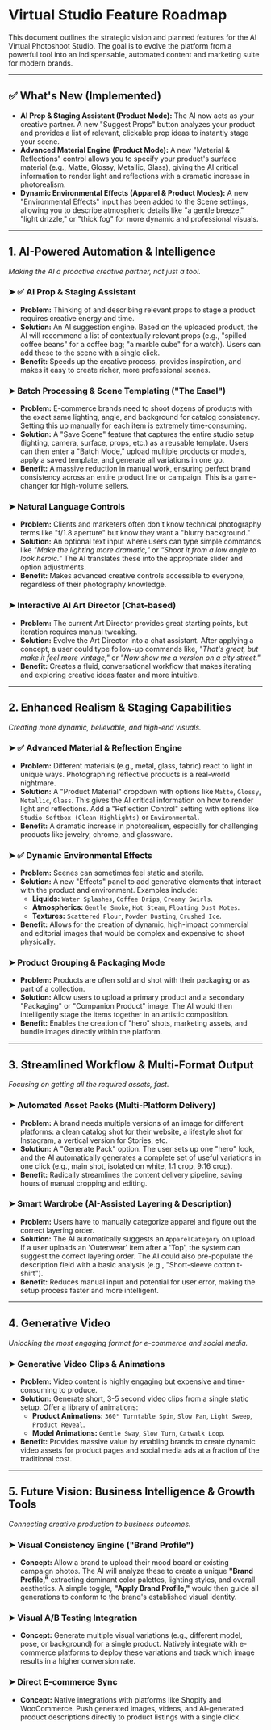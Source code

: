 # Virtual Studio Feature Roadmap

This document outlines the strategic vision and planned features for the AI Virtual Photoshoot Studio. The goal is to evolve the platform from a powerful tool into an indispensable, automated content and marketing suite for modern brands.

---

## ✅ **What's New (Implemented)**

*   **AI Prop & Staging Assistant (Product Mode):** The AI now acts as your creative partner. A new "Suggest Props" button analyzes your product and provides a list of relevant, clickable prop ideas to instantly stage your scene.
*   **Advanced Material Engine (Product Mode):** A new "Material & Reflections" control allows you to specify your product's surface material (e.g., Matte, Glossy, Metallic, Glass), giving the AI critical information to render light and reflections with a dramatic increase in photorealism.
*   **Dynamic Environmental Effects (Apparel & Product Modes):** A new "Environmental Effects" input has been added to the Scene settings, allowing you to describe atmospheric details like "a gentle breeze," "light drizzle," or "thick fog" for more dynamic and professional visuals.

---

## 1. AI-Powered Automation & Intelligence
*Making the AI a proactive creative partner, not just a tool.*

### ➤ ✅ AI Prop & Staging Assistant
- **Problem:** Thinking of and describing relevant props to stage a product requires creative energy and time.
- **Solution:** An AI suggestion engine. Based on the uploaded product, the AI will recommend a list of contextually relevant props (e.g., "spilled coffee beans" for a coffee bag; "a marble cube" for a watch). Users can add these to the scene with a single click.
- **Benefit:** Speeds up the creative process, provides inspiration, and makes it easy to create richer, more professional scenes.

### ➤ Batch Processing & Scene Templating ("The Easel")
- **Problem:** E-commerce brands need to shoot dozens of products with the exact same lighting, angle, and background for catalog consistency. Setting this up manually for each item is extremely time-consuming.
- **Solution:** A "Save Scene" feature that captures the entire studio setup (lighting, camera, surface, props, etc.) as a reusable template. Users can then enter a "Batch Mode," upload multiple products or models, apply a saved template, and generate all variations in one go.
- **Benefit:** A massive reduction in manual work, ensuring perfect brand consistency across an entire product line or campaign. This is a game-changer for high-volume sellers.

### ➤ Natural Language Controls
- **Problem:** Clients and marketers often don't know technical photography terms like "f/1.8 aperture" but know they want a "blurry background."
- **Solution:** An optional text input where users can type simple commands like *"Make the lighting more dramatic,"* or *"Shoot it from a low angle to look heroic."* The AI translates these into the appropriate slider and option adjustments.
- **Benefit:** Makes advanced creative controls accessible to everyone, regardless of their photography knowledge.

### ➤ Interactive AI Art Director (Chat-based)
- **Problem:** The current Art Director provides great starting points, but iteration requires manual tweaking.
- **Solution:** Evolve the Art Director into a chat assistant. After applying a concept, a user could type follow-up commands like, *"That's great, but make it feel more vintage,"* or *"Now show me a version on a city street."*
- **Benefit:** Creates a fluid, conversational workflow that makes iterating and exploring creative ideas faster and more intuitive.

---

## 2. Enhanced Realism & Staging Capabilities
*Creating more dynamic, believable, and high-end visuals.*

### ➤ ✅ Advanced Material & Reflection Engine
- **Problem:** Different materials (e.g., metal, glass, fabric) react to light in unique ways. Photographing reflective products is a real-world nightmare.
- **Solution:** A "Product Material" dropdown with options like `Matte`, `Glossy`, `Metallic`, `Glass`. This gives the AI critical information on how to render light and reflections. Add a "Reflection Control" setting with options like `Studio Softbox (Clean Highlights)` or `Environmental`.
- **Benefit:** A dramatic increase in photorealism, especially for challenging products like jewelry, chrome, and glassware.

### ➤ ✅ Dynamic Environmental Effects
- **Problem:** Scenes can sometimes feel static and sterile.
- **Solution:** A new "Effects" panel to add generative elements that interact with the product and environment. Examples include:
    - **Liquids:** `Water Splashes`, `Coffee Drips`, `Creamy Swirls`.
    - **Atmospherics:** `Gentle Smoke`, `Hot Steam`, `Floating Dust Motes`.
    - **Textures:** `Scattered Flour`, `Powder Dusting`, `Crushed Ice`.
- **Benefit:** Allows for the creation of dynamic, high-impact commercial and editorial images that would be complex and expensive to shoot physically.

### ➤ Product Grouping & Packaging Mode
- **Problem:** Products are often sold and shot with their packaging or as part of a collection.
- **Solution:** Allow users to upload a primary product and a secondary "Packaging" or "Companion Product" image. The AI would then intelligently stage the items together in an artistic composition.
- **Benefit:** Enables the creation of "hero" shots, marketing assets, and bundle images directly within the platform.

---

## 3. Streamlined Workflow & Multi-Format Output
*Focusing on getting all the required assets, fast.*

### ➤ Automated Asset Packs (Multi-Platform Delivery)
- **Problem:** A brand needs multiple versions of an image for different platforms: a clean catalog shot for their website, a lifestyle shot for Instagram, a vertical version for Stories, etc.
- **Solution:** A "Generate Pack" option. The user sets up one "hero" look, and the AI automatically generates a complete set of useful variations in one click (e.g., main shot, isolated on white, 1:1 crop, 9:16 crop).
- **Benefit:** Radically streamlines the content delivery pipeline, saving hours of manual cropping and editing.

### ➤ Smart Wardrobe (AI-Assisted Layering & Description)
- **Problem:** Users have to manually categorize apparel and figure out the correct layering order.
- **Solution:** The AI automatically suggests an `ApparelCategory` on upload. If a user uploads an 'Outerwear' item after a 'Top', the system can suggest the correct layering order. The AI could also pre-populate the description field with a basic analysis (e.g., "Short-sleeve cotton t-shirt").
- **Benefit:** Reduces manual input and potential for user error, making the setup process faster and more intelligent.

---

## 4. Generative Video
*Unlocking the most engaging format for e-commerce and social media.*

### ➤ Generative Video Clips & Animations
- **Problem:** Video content is highly engaging but expensive and time-consuming to produce.
- **Solution:** Generate short, 3-5 second video clips from a single static setup. Offer a library of animations:
    - **Product Animations:** `360° Turntable Spin`, `Slow Pan`, `Light Sweep`, `Product Reveal`.
    - **Model Animations:** `Gentle Sway`, `Slow Turn`, `Catwalk Loop`.
- **Benefit:** Provides massive value by enabling brands to create dynamic video assets for product pages and social media ads at a fraction of the traditional cost.

---

## 5. Future Vision: Business Intelligence & Growth Tools
*Connecting creative production to business outcomes.*

### ➤ Visual Consistency Engine ("Brand Profile")
- **Concept:** Allow a brand to upload their mood board or existing campaign photos. The AI will analyze these to create a unique **"Brand Profile,"** extracting dominant color palettes, lighting styles, and overall aesthetics. A simple toggle, **"Apply Brand Profile,"** would then guide all generations to conform to the brand's established visual identity.

### ➤ Visual A/B Testing Integration
- **Concept:** Generate multiple visual variations (e.g., different model, pose, or background) for a single product. Natively integrate with e-commerce platforms to deploy these variations and track which image results in a higher conversion rate.

### ➤ Direct E-commerce Sync
- **Concept:** Native integrations with platforms like Shopify and WooCommerce. Push generated images, videos, and AI-generated product descriptions directly to product listings with a single click.